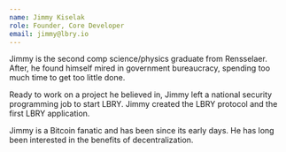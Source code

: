 ```yaml
---
name: Jimmy Kiselak
role: Founder, Core Developer
email: jimmy@lbry.io
---
```

Jimmy is the second comp science/physics graduate from Rensselaer. After, he found himself mired in government bureaucracy, spending too much time to get too little done.

Ready to work on a project he believed in, Jimmy left a national security programming job to start LBRY. Jimmy created the LBRY protocol and the first LBRY application.

Jimmy is a Bitcoin fanatic and has been since its early days. He has long been interested in the benefits of decentralization.